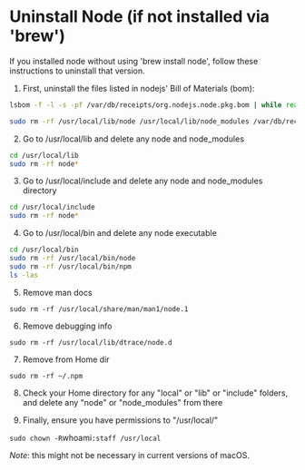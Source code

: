 # Uninstall Node (if not installed via 'brew')

If you installed node without using 'brew install node', follow these
instructions to uninstall that version.

1.  First, uninstall the files listed in nodejs' Bill of Materials (bom):

```bash
lsbom -f -l -s -pf /var/db/receipts/org.nodejs.node.pkg.bom | while read f; do  sudo rm /usr/local/${f}; done

sudo rm -rf /usr/local/lib/node /usr/local/lib/node_modules /var/db/receipts/org.nodejs.*
```

2.  Go to /usr/local/lib and delete any node and node_modules

```bash
cd /usr/local/lib
sudo rm -rf node*
```

3.  Go to /usr/local/include and delete any node and node_modules directory

```bash
cd /usr/local/include
sudo rm -rf node*
```

4.  Go to /usr/local/bin and delete any node executable

```bash
cd /usr/local/bin
sudo rm -rf /usr/local/bin/node
sudo rm -rf /usr/local/bin/npm
ls -las
```

5.  Remove man docs

`sudo rm -rf /usr/local/share/man/man1/node.1`

6.  Remove debugging info

`sudo rm -rf /usr/local/lib/dtrace/node.d`

7.  Remove from Home dir

`sudo rm -rf ~/.npm`

8.  Check your Home directory for any "local" or "lib" or "include" folders, and
    delete any "node" or "node_modules" from there

9.  Finally, ensure you have permissions to "/usr/local/"

`sudo chown -R`whoami`:staff /usr/local`

_Note_: this might not be necessary in current versions of macOS.
